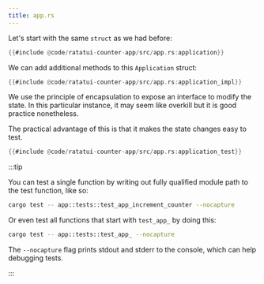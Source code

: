 ```yaml
---
title: app.rs
---
```


Let's start with the same `struct` as we had before:

```rust
{{#include @code/ratatui-counter-app/src/app.rs:application}}
```

We can add additional methods to this `Application` struct:

```rust
{{#include @code/ratatui-counter-app/src/app.rs:application_impl}}
```

We use the principle of encapsulation to expose an interface to modify the state. In this particular
instance, it may seem like overkill but it is good practice nonetheless.

The practical advantage of this is that it makes the state changes easy to test.

```rust
{{#include @code/ratatui-counter-app/src/app.rs:application_test}}
```

:::tip

You can test a single function by writing out fully qualified module path to the test function, like
so:

```bash
cargo test -- app::tests::test_app_increment_counter --nocapture
```

Or even test all functions that start with `test_app_` by doing this:

```bash
cargo test -- app::tests::test_app_ --nocapture
```

The `--nocapture` flag prints stdout and stderr to the console, which can help debugging tests.

:::
